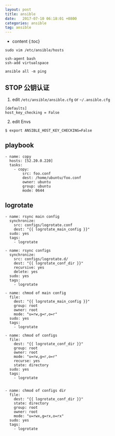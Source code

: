 ```yaml
---
layout: post
title: ansible
date:   2017-07-10 06:18:01 +0800
categories: ansible
tag: ansible
---
```


* content
{:toc}

```
sudo vim /etc/ansible/hosts

ssh-agent bash
ssh-add virtualspace

ansible all -m ping
```

## STOP 公钥认证


1. edit `/etc/ansible/ansible.cfg` or `~/.ansible.cfg`

```
[defaults]
host_key_checking = False
```

2. edit Envs

```
$ export ANSIBLE_HOST_KEY_CHECKING=False
```

## playbook

```
- name: copy
  hosts: [52.20.0.220]
  tasks:
    - copy:
        src: foo.conf
        dest: /home/ubuntu/foo.conf
        owner: ubuntu
        group: ubuntu
        mode: 0644
```

## logrotate

```
- name: rsync main config
  synchronize:
    src: configs/logrotate.conf
    dest: "{{ logrotate_main_config }}"
  sudo: yes
  tags:
    - logrotate

- name: rsync configs
  synchronize:
    src: configs/logrotate.d/
    dest: "{{ logrotate_conf_dir }}"
    recursive: yes
    delete: yes
  sudo: yes
  tags:
    - logrotate

- name: chmod of main config
  file:
    dest: "{{ logrotate_main_config }}"
    group: root
    owner: root
    mode: "u=rw,g=r,o=r"
  sudo: yes
  tags:
    - logrotate

- name: chmod of configs
  file:
    dest: "{{ logrotate_conf_dir }}"
    group: root
    owner: root
    mode: "u=rw,g=r,o=r"
    recurse: yes
    state: directory
  sudo: yes
  tags:
    - logrotate


- name: chmod of configs dir
  file:
    dest: "{{ logrotate_conf_dir }}"
    state: directory
    group: root
    owner: root
    mode: "u=rwx,g=rx,o=rx"
  sudo: yes
  tags:
    - logrotate
```

[jekyll]:      http://jekyllrb.com
[jekyll-gh]:   https://github.com/jekyll/jekyll
[jekyll-help]: https://github.com/jekyll/jekyll-help
